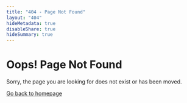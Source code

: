 ```yaml
---
title: "404 - Page Not Found"
layout: "404"
hideMetadata: true
disableShare: true
hideSummary: true
---
```


# Oops! Page Not Found

Sorry, the page you are looking for does not exist or has been moved.

[Go back to homepage](/)
